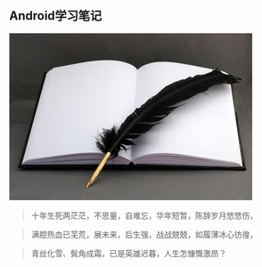 ## Android学习笔记

![image](https://raw.githubusercontent.com/CharonChui/Pictures/master/note.jpg)

> 十年生死两茫茫，不思量，自难忘，华年短暂，陈辞岁月悠悠伤，

> 满腔热血已芜荒，展未来，后生强，战战兢兢，如履薄冰心彷徨，

> 青丝化雪、鬓角成霜，已是英雄迟暮，人生怎慷慨激昂？
